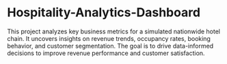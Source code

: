 # Hospitality-Analytics-Dashboard
This project analyzes key business metrics for a simulated nationwide hotel chain. It uncovers insights on revenue trends, occupancy rates, booking behavior, and customer segmentation. The goal is to drive data-informed decisions to improve revenue performance and customer satisfaction.
